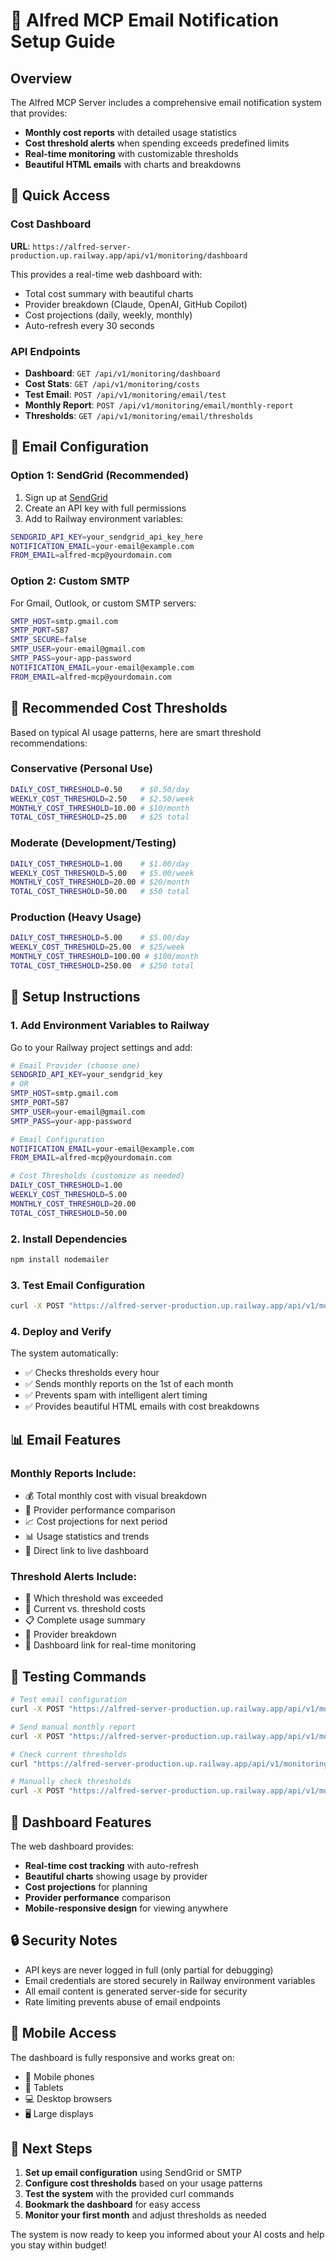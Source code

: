 # 📧 Alfred MCP Email Notification Setup Guide

## Overview

The Alfred MCP Server includes a comprehensive email notification system that provides:
- **Monthly cost reports** with detailed usage statistics
- **Cost threshold alerts** when spending exceeds predefined limits
- **Real-time monitoring** with customizable thresholds
- **Beautiful HTML emails** with charts and breakdowns

## 🚀 Quick Access

### Cost Dashboard
**URL**: `https://alfred-server-production.up.railway.app/api/v1/monitoring/dashboard`

This provides a real-time web dashboard with:
- Total cost summary with beautiful charts
- Provider breakdown (Claude, OpenAI, GitHub Copilot)
- Cost projections (daily, weekly, monthly)
- Auto-refresh every 30 seconds

### API Endpoints
- **Dashboard**: `GET /api/v1/monitoring/dashboard`
- **Cost Stats**: `GET /api/v1/monitoring/costs`
- **Test Email**: `POST /api/v1/monitoring/email/test`
- **Monthly Report**: `POST /api/v1/monitoring/email/monthly-report`
- **Thresholds**: `GET /api/v1/monitoring/email/thresholds`

## 📧 Email Configuration

### Option 1: SendGrid (Recommended)
1. Sign up at [SendGrid](https://sendgrid.com)
2. Create an API key with full permissions
3. Add to Railway environment variables:
```bash
SENDGRID_API_KEY=your_sendgrid_api_key_here
NOTIFICATION_EMAIL=your-email@example.com
FROM_EMAIL=alfred-mcp@yourdomain.com
```

### Option 2: Custom SMTP
For Gmail, Outlook, or custom SMTP servers:
```bash
SMTP_HOST=smtp.gmail.com
SMTP_PORT=587
SMTP_SECURE=false
SMTP_USER=your-email@gmail.com
SMTP_PASS=your-app-password
NOTIFICATION_EMAIL=your-email@example.com
FROM_EMAIL=alfred-mcp@yourdomain.com
```

## 🎯 Recommended Cost Thresholds

Based on typical AI usage patterns, here are smart threshold recommendations:

### Conservative (Personal Use)
```bash
DAILY_COST_THRESHOLD=0.50    # $0.50/day
WEEKLY_COST_THRESHOLD=2.50   # $2.50/week
MONTHLY_COST_THRESHOLD=10.00 # $10/month
TOTAL_COST_THRESHOLD=25.00   # $25 total
```

### Moderate (Development/Testing)
```bash
DAILY_COST_THRESHOLD=1.00    # $1.00/day
WEEKLY_COST_THRESHOLD=5.00   # $5.00/week
MONTHLY_COST_THRESHOLD=20.00 # $20/month
TOTAL_COST_THRESHOLD=50.00   # $50 total
```

### Production (Heavy Usage)
```bash
DAILY_COST_THRESHOLD=5.00    # $5.00/day
WEEKLY_COST_THRESHOLD=25.00  # $25/week
MONTHLY_COST_THRESHOLD=100.00 # $100/month
TOTAL_COST_THRESHOLD=250.00  # $250 total
```

## 🔧 Setup Instructions

### 1. Add Environment Variables to Railway

Go to your Railway project settings and add:

```bash
# Email Provider (choose one)
SENDGRID_API_KEY=your_sendgrid_key
# OR
SMTP_HOST=smtp.gmail.com
SMTP_PORT=587
SMTP_USER=your-email@gmail.com
SMTP_PASS=your-app-password

# Email Configuration
NOTIFICATION_EMAIL=your-email@example.com
FROM_EMAIL=alfred-mcp@yourdomain.com

# Cost Thresholds (customize as needed)
DAILY_COST_THRESHOLD=1.00
WEEKLY_COST_THRESHOLD=5.00
MONTHLY_COST_THRESHOLD=20.00
TOTAL_COST_THRESHOLD=50.00
```

### 2. Install Dependencies

```bash
npm install nodemailer
```

### 3. Test Email Configuration

```bash
curl -X POST "https://alfred-server-production.up.railway.app/api/v1/monitoring/email/test"
```

### 4. Deploy and Verify

The system automatically:
- ✅ Checks thresholds every hour
- ✅ Sends monthly reports on the 1st of each month
- ✅ Prevents spam with intelligent alert timing
- ✅ Provides beautiful HTML emails with cost breakdowns

## 📊 Email Features

### Monthly Reports Include:
- 💰 Total monthly cost with visual breakdown
- 🔧 Provider performance comparison
- 📈 Cost projections for next period
- 📊 Usage statistics and trends
- 🔗 Direct link to live dashboard

### Threshold Alerts Include:
- 🚨 Which threshold was exceeded
- 💸 Current vs. threshold costs
- 📋 Complete usage summary
- 🔧 Provider breakdown
- 🔗 Dashboard link for real-time monitoring

## 🧪 Testing Commands

```bash
# Test email configuration
curl -X POST "https://alfred-server-production.up.railway.app/api/v1/monitoring/email/test"

# Send manual monthly report
curl -X POST "https://alfred-server-production.up.railway.app/api/v1/monitoring/email/monthly-report"

# Check current thresholds
curl "https://alfred-server-production.up.railway.app/api/v1/monitoring/email/thresholds"

# Manually check thresholds
curl -X POST "https://alfred-server-production.up.railway.app/api/v1/monitoring/email/check-thresholds"
```

## 🎨 Dashboard Features

The web dashboard provides:
- **Real-time cost tracking** with auto-refresh
- **Beautiful charts** showing usage by provider
- **Cost projections** for planning
- **Provider performance** comparison
- **Mobile-responsive design** for viewing anywhere

## 🔒 Security Notes

- API keys are never logged in full (only partial for debugging)
- Email credentials are stored securely in Railway environment variables
- All email content is generated server-side for security
- Rate limiting prevents abuse of email endpoints

## 📱 Mobile Access

The dashboard is fully responsive and works great on:
- 📱 Mobile phones
- 📱 Tablets  
- 💻 Desktop browsers
- 🖥️ Large displays

## 🚀 Next Steps

1. **Set up email configuration** using SendGrid or SMTP
2. **Configure cost thresholds** based on your usage patterns
3. **Test the system** with the provided curl commands
4. **Bookmark the dashboard** for easy access
5. **Monitor your first month** and adjust thresholds as needed

The system is now ready to keep you informed about your AI costs and help you stay within budget!
